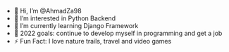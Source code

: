 - 👋 Hi, I’m @AhmadZa98
- 👀 I’m interested in Python Backend
- 🌱 I’m currently learning Django Framework
- 🥅 2022 goals: continue to develop myself in programming and get a job
- ⚡ Fun Fact: I love nature trails, travel and video games

<!---
AhmadZa98/AhmadZa98 is a ✨ special ✨ repository because its `README.md` (this file) appears on your GitHub profile.
You can click the Preview link to take a look at your changes.
--->
